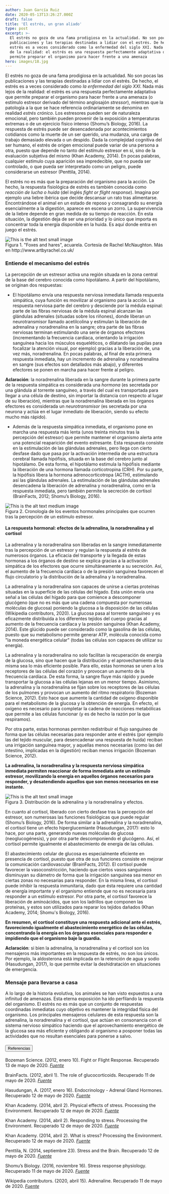 ```yaml
---
author: Juan García Ruiz
date: 2020-05-13T13:26:27.000Z
draft: false
title: 'El estrés, un gran aliado'
type: post
excerpt: >-
  El estrés no goza de una fama prodigiosa en la actualidad. No son pocas las
  publicaciones y las terapias destinadas a lidiar con el estrés. De hecho, el
  estrés es a veces considerado como la enfermedad del siglo XXI. Nada más lejos
  de la realidad: el estrés es una respuesta perfectamente adaptativa que
  permite preparar el organismo para hacer frente a una amenaza
hero: images/18.jpg
---
```


El estrés no goza de una fama prodigiosa en la actualidad. No son pocas las publicaciones y las terapias destinadas a lidiar con el estrés. De hecho, el estrés es a veces considerado como _la enfermedad del siglo XXI_. Nada más lejos de la realidad: el estrés es una respuesta perfectamente adaptativa que permite preparar el organismo para hacer frente a una amenaza (o estímulo estresor derivado del término anglosajón _stressor_), mientras que la patología a la que se hace referencia ordinariamente se denomina en realidad _estrés crónico_. Los estresores pueden ser de naturaleza emocional, pero también pueden provenir de la exposición a temperaturas extremas o de un ejercicio físico intenso  (Shomu’s Biology, 2016). La respuesta de estrés puede ser desencadenada por acontecimientos cotidianos como la muerte de un ser querido, una mudanza, una carga de trabajo demasiado elevada o un despido. Dada la complejidad cognitiva del ser humano, el estrés de origen emocional puede variar de una persona a otra, puesto que depende no tanto del estímulo estresor en sí, sino de la evaluación subjetiva del mismo (Khan Academy, 2014). En pocas palabras, cualquier estímulo cuya aparición sea impredecible, que no pueda ser controlado, o que pueda ser interpretado como un peligro, puede considerarse un estresor (Penttila, 2014).

El estrés no es más que la preparación del organismo para la acción. De hecho, la respuesta fisiológica de estrés es también conocida como _reacción de lucha o huida_ (del inglés _fight or flight response_). Imagina por ejemplo una liebre ibérica que decide descansar un rato tras alimentarse. Encontrándose el animal en un estado de reposo y consagrando su energía esencialmente a la digestión, aparece en escena un zorro. La supervivencia de la liebre depende en gran medida de su tiempo de reacción. En esta situación, la digestión deja de ser una prioridad y lo único que importa es concentrar toda la energía disponible en la huida. Es aquí donde entra en juego el estrés.

<div className="Image__Small">
  <img src="https://nervousystemhome.files.wordpress.com/2020/05/fs_387442.jpg?w=999" alt="This is the alt text small image" />
  <figcaption>Figura 1. "Foxes and hares", acuarela. Cortesía de Rachel McNaughton. Más en http://www.artbyrachel.co.uk/</figcaption>
</div>

### Entiende el mecanismo del estrés

La percepción de un estresor activa una región situada en la zona central de la base del cerebro conocida como hipotálamo. A partir del hipotálamo, se originan dos respuestas:

* El hipotálamo envía una respuesta nerviosa inmediata llamada respuesta simpática, cuya función es movilizar al organismo para la acción. La respuesta nerviosa parte del cerebro y desciende por la médula espinal: parte de las fibras nerviosas de la médula espinal alcanzan las glándulas adrenales (situadas sobre los riñones), donde liberan un neurotransmisor llamado acetilcolina y estimulan la liberación de adrenalina y noradrenalina en la sangre; otra parte de las fibras nerviosas terminan estimulando una serie de órganos efectores (incrementando la frecuencia cardíaca, orientando la irrigación sanguínea hacia los músculos esqueléticos, o dilatando las pupilas para focalizar la atención visual, por ejemplo) gracias a la liberación de, una vez más, noradrenalina. En pocas palabras, al final de esta primera respuesta inmediata, hay un incremento de adrenalina y noradrenalina en sangre (sus efectos son detallados más abajo), y diferentes efectores se ponen en marcha para hacer frente al peligro.

**Aclaración**: la noradrenalina liberada en la sangre durante la primera parte de la respuesta simpática es considerada una _hormona_ (es secretada por una glándula al torrente sanguíneo, a través del cual es transportada para llegar a una célula de destino, sin importar la distancia con respecto al lugar de su liberación), mientras que la noradrenalina liberada en los órganos efectores es considerada un _neurotransmisor_ (es secretada por una neurona y actúa en el lugar inmediato de liberación, siendo su efecto mucho más rápido).

* Además de la respuesta simpática inmediata, el organismo pone en marcha una respuesta más lenta (unos treinta minutos tras la percepción del estresor) que permite mantener el organismo alerta ante una potencial reaparición del evento estresante. Esta respuesta consiste en la estimulación de las glándulas adrenales, pero llega con cierto desfase dado que pasa por la activación intermedia de una estructura cerebral llamada hipófisis, situada en la base del cerebro junto al hipotálamo. De esta forma, el hipotálamo estimula la hipófisis mediante la liberación de una hormona llamada corticotropina (CRH). Por su parte, la hipófisis libera la hormona adrenocorticotropa (ACTH), estimulando así las glándulas adrenales. La estimulación de las glándulas adrenales desencadena la liberación de adrenalina y noradrenalina, como en la respuesta inmediata, pero también permite la secreción de cortisol (BrainFacts, 2012; Shomu’s Biology, 2016).

<div className="Image__Medium">
  <img src="https://nervousystemhome.files.wordpress.com/2020/05/figura-2.png?w=753" alt="This is the alt text medium image" />
  <figcaption>Figura 2. Cronología de los eventos hormonales principales que ocurren tras la percepción de un estímulo estresor.</figcaption>
</div>

#### La respuesta hormonal: efectos de la adrenalina, la noradrenalina y el cortisol

La adrenalina y la noradrenalina son liberadas en la sangre inmediatamente tras la percepción de un estresor y regulan la respuesta al estrés de numerosos órganos. La eficacia del transporte y la llegada de estas hormonas a los órganos de destino se explica gracias a la activación simpática de los efectores que ocurre simultáneamente a su secreción. Así, el aumento de la frecuencia cardíaca o de la presión sanguínea favorecen el flujo circulatorio y la distribución de la adrenalina y la noradrenalina. 

La adrenalina y la noradrenalina son capaces de unirse a ciertas proteínas situadas en la superficie de las células del hígado. Esta unión envía una señal a las células del hígado para que comience a descomponer glucógeno (que no es más que una cadena compuesta por numerosas moléculas de glucosa) poniendo la glucosa a la disposición de las células (Wikipedia contributors, 2020). La glucosa pasa al torrente sanguíneo y es eficazmente distribuida a los diferentes tejidos del cuerpo gracias al aumento de la frecuencia cardíaca y la presión sanguínea (Khan Academy, 2014). Este glúcido puede ser considerado como la gasolina de las células, puesto que su metabolismo permite generar ATP, molécula conocida como "la moneda energética celular" (todas las células son capaces de utilizar su energía). 

La adrenalina y la noradrenalina no solo facilitan la recuperación de energía de la glucosa, sino que hacen que la distribución y el aprovechamiento de la misma sea lo más eficiente posible. Para ello, estas hormonas se unen a los receptores de las células del corazón y provocan un aumento de la frecuencia cardíaca. De esta forma, la sangre fluye más rápido y puede transportar la glucosa a las células lejanas en un menor tiempo. Asimismo, la adrenalina y la noradrenalina se fijan sobre los receptores de las células de los pulmones y provocan un aumento del ritmo respiratorio (Bozeman Science, 2012). Esto hace que aumente la cantidad de oxígeno disponible para el metabolismo de la glucosa y la obtención de energía. En efecto, el oxígeno es necesario para completar la cadena de reacciones metabólicas que permite a las células funcionar (y es de hecho la razón por la que respiramos).

Por otra parte, estas hormonas permiten redistribuir el flujo sanguíneo de forma que las células necesarias para responder ante el estrés (por ejemplo las del tejido muscular, para desencadenar una respuesta de huida) reciban una irrigación sanguínea mayor, y aquellas menos necesarias (como las del intestino, implicadas en la digestión) reciban menos irrigación (Bozeman Science, 2012).

**La adrenalina, la noradrenalina y la respuesta nerviosa simpática inmediata permiten reaccionar de forma inmediata ante un estímulo estresor, movilizando la energía en aquellos órganos necesarios para responder, y desatendiendo aquellos que son menos necesarios en ese instante.**

<div className="Image__Small">
  <img src="https://nervousystemhome.files.wordpress.com/2020/05/sin-perdida.png?w=724" alt="This is the alt text small image" />
  <figcaption>Figura 3. Distribución de la adrenalina y la noradrenalina y efectos.</figcaption>
</div>

En cuanto al cortisol, liberado con cierto desfase tras la percepción del estresor, son numerosas las funciones fisiológicas que puede regular (Shomu’s Biology, 2016). De forma similar a la adrenalina y la noradrenalina, el cortisol tiene un efecto hiperglucemiante (Hasudungan, 2017): esto lo hace, por una parte, generando nuevas moléculas de glucosa (neoglucogénesis), y por otra parte descomponiendo el glucógeno. Así, el cortisol permite igualmente el abastecimiento de energía de las células.

El abastecimiento celular de glucosa es especialmente eficiente en presencia de cortisol, puesto que otra de sus funciones consiste en mejorar la comunicación cardiovascular (BrainFacts, 2012). El cortisol puede favorecer la vasoconstricción, haciendo que ciertos vasos sanguíneos disminuyan su diámetro de forma que la irrigación sanguínea sea menor en ciertas zonas no necesarias para responder. En la misma linea, el cortisol puede inhibir la respuesta inmunitaria, dado que ésta requiere una cantidad de energía importante y el organismo entiende que no es necesaria para responder a un estímulo estresor. Por otra parte, el cortisol favorece la liberación de aminoácidos, que son los ladrillos que componen las proteínas, y estos son utilizados para reparar los tejidos dañados (Khan Academy, 2014; Shomu's Biology, 2016).

**En resumen, el cortisol constituye una respuesta adicional ante el estrés, favoreciendo igualmente el abastecimiento energético de las células, concentrando la energía en los órganos esenciales para responder e impidiendo que el organismo baje la guardia.**

**Aclaración**: si bien la adrenalina, la noradrenalina y el cortisol son los mensajeros más importantes en la respuesta de estrés, no son los únicos. Por ejemplo, la aldosterona está implicada en la retención de agua y sodio (Hasudungan, 2017), lo que permite evitar la deshidratación en situaciones de emergencia.

### Mensaje para llevarse a casa

A lo largo de la historia evolutiva, los animales se han visto expuestos a una infinitud de amenazas. Esta eterna exposición ha ido perfilando la respuesta del organismo. El estrés no es más que un conjunto de respuestas coordinadas inmediatas cuyo objetivo es mantener la integridad física del organismo. Los principales mensajeros celulares de esta respuesta son la adrenalina, la noradrenalina y el cortisol, que actúan en consonancia con el sistema nervioso simpático haciendo que el aprovechamiento energético de la glucosa sea más eficiente y obligando al organismo a posponer todas las actividades que no resultan esenciales para ponerse a salvo.

<h4><button type="button" class="collapsible">Referencias</button></h4>
<div class="content">

Bozeman Science. (2012, enero 10). Fight or Flight Response. Recuperado 13 de mayo de 2020. [_Fuente_](https://www.youtube.com/watch?v=m2GywoS77qc)

BrainFacts. (2012, abril 1). The role of glucocorticoids. Recuperado 11 de mayo de 2020. [_Fuente_](https://www.google.com/search?q=stress+role+of+glucocorticoids+brainfacts&oq=stress+role+of+glucocorticoids+brainfacts&aqs=chrome..69i57j33.8207j0j7&sourceid=chrome&ie=UTF-8)

Hasudungan, A. (2017, enero 16). Endocrinology - Adrenal Gland Hormones. Recuperado 12 de mayo de 2020. [_Fuente_](https://www.youtube.com/watch?v=JlI5N2N4d-k)

Khan Academy. (2014, abril 2). Physical effects of stress. Processing the Environment. Recuperado 12 de mayo de 2020. [_Fuente_](https://www.youtube.com/watch?v=oUqJ-AKSsuE)

Khan Academy. (2014, abril 2). Responding to stress. Processing the Environment. Recuperado 12 de mayo de 2020. [_Fuente_](https://www.youtube.com/watch?v=rj6u2SIdEeg)

Khan Academy. (2014, abril 2). What is stress? Processing the Environment. Recuperado 12 de mayo de 2020. [_Fuente_](https://www.youtube.com/watch?v=fL73baMxbf8)

Penttila, N. (2014, septiembre 23). Stress and the Brain. Recuperado 12 de mayo de 2020. [_Fuente_](https://www.brainfacts.org/thinking-sensing-and-behaving/emotions-stress-and-anxiety/2014/stress-and-the-brain)

Shomu’s Biology. (2016, noviembre 16). Stress response physiology. Recuperado 11 de mayo de 2020. [_Fuente_](https://www.youtube.com/watch?v=sWZWjPob0hQ)

Wikipedia contributors. (2020, abril 15). Adrenaline. Recuperado 11 de mayo de 2020. [_Fuente_](https://en.wikipedia.org/wiki/Adrenaline)

</div>

